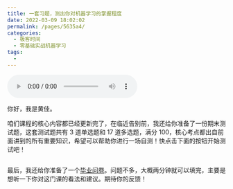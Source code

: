 ```yaml
---
title: 一套习题，测出你对机器学习的掌握程度
date: 2022-03-09 18:02:02
permalink: /pages/5635a4/
categories:
  - 极客时间
  - 零基础实战机器学习
tags:
  - 
---
```

<audio title="一套习题，测出你对机器学习的掌握程度" src="https://static001.geekbang.org/resource/audio/bc/15/bc858310a837b87b96671ed107e1d015.mp3" controls="controls"></audio> 
<p>你好，我是黄佳。</p><p>咱们课程的核心内容都已经更新完了，在临近告别前，我还给你准备了一份期末测试题，这套测试题共有 3 道单选题和 17 道多选题，满分 100，核心考点都出自前面讲到的所有重要知识，希望可以帮助你进行一场自测！快点击下面的按钮开始测试吧！</p><p><a href="http://time.geekbang.org/quiz/intro?act_id=1000&exam_id=2868"><img src="https://static001.geekbang.org/resource/image/28/a4/28d1be62669b4f3cc01c36466bf811a4.png?wh=1142*201" alt=""></a></p><p>最后，我还给你准备了一个<a href="https://jinshuju.net/f/s5a2mw">毕业问卷</a>。问题不多，大概两分钟就可以填完，主要是想听一下你对这门课的看法和建议。期待你的反馈！</p><!-- [[[read_end]]] -->
